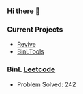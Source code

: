 ### Hi there 👋

### Current Projects
- [Revive](https://github.com/BinL233/Revive)
- [BinLTools](https://github.com/BinL233/BinLTools_Gin)

### BinL [Leetcode](https://leetcode.cn/u/binl233/)

* Problem Solved: 242
